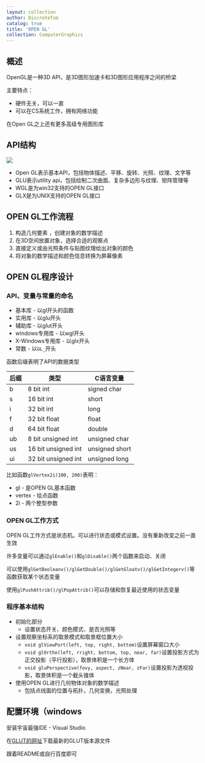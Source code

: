 ```yaml
---
layout: collection
author: DiscreteTom
catalog: true
title: 'OPEN GL'
collection: ComputerGraphics
---
```


## 概述

OpenGL是一种3D API，是3D图形加速卡和3D图形应用程序之间的桥梁

主要特点：
- 硬件无关，可以一直
- 可以在CS系统工作，拥有网络功能

在Open GL之上还有更多高级专用图形库

## API结构

![](../img/10-1.png)

- Open GL表示基本API，包括物体描述、平移、旋转、光照、纹理、文字等
- GLU表示utility api，包括绘制二次曲面、复杂多边形与纹理、矩阵管理等
- WGL是为win32支持的OPEN GL接口
- GLX是为UNIX支持的OPEN GL接口

## OPEN GL工作流程

1. 构造几何要素 ，创建对象的数学描述
2. 在3D空间放置对象，选择合适的观察点
3. 直接定义或由光照条件与贴图纹理给出对象的颜色
4. 将对象的数学描述和颜色信息转换为屏幕像素

## OPEN GL程序设计

### API、变量与常量的命名

- 基本库 - 以gl开头的函数
- 实用库 - 以glu开头
- 辅助库 - 以glut开头
- windows专用库 - 以wgl开头
- X-Windows专用库 - 以glx开头
- 常数 - 以`GL_`开头

函数后缀表明了API的数据类型

| 后缀 | 类型 | C语言变量 |
| --- | --- | --- |
| b | 8 bit int | signed char |
| s | 16 bit int | short |
| i | 32 bit int | long |
| f | 32 bit float | float |
| d | 64 bit float | double |
| ub | 8 bit unsigned int | unsigned char |
| us | 16 bit unsigned int | unsigned short |
| ui | 32 bit unsigned int | unsigned long |

比如函数`glVertex2i(100, 200)`表明：
- gl - 是OPEN GL基本函数
- vertex - 绘点函数
- 2i - 两个整型参数

### OPEN GL工作方式

OPEN GL工作方式是状态机。可以进行状态或模式设置。没有重新改变之前一直生效

许多变量可以通过`glEnable()`和`glDisable()`两个函数来启动、关闭

可以使用`glGetBooleanv()/glGetDouble()/glGetGloatv()/glGetIntegerv()`等函数获取某个状态变量

使用`glPushAttrib()/glPopAttrib()`可以存储和恢复最近使用的状态变量

### 程序基本结构

- 初始化部分
  - 设置状态开关、颜色模式、是否光照等
- 设置观察坐标系的取景模式和取景框位置大小
  - `void glViewPort(left, top, right, bottom)`设置屏幕窗口大小
  - `void glOrtho(left, rright, bottom, top, near, far)`设置投影方式为正交投影（平行投影），取景体积是一个长方体
  - `void gluPerspective(fovy, aspect, zNear, zFar)`设置投影为透视投影，取景体积是一个截头锥体
- 使用OPEN GL进行几何物体对象的数学描述
  - 包括点线面的位置与拓扑，几何变换，光照处理

## 配置环境（windows

安装宇宙最强IDE - Visual Studio

在[GLUT的网址](http://freeglut.sourceforge.net/index.php#download)下载最新的GLUT版本源文件

跟着README或自行百度即可

